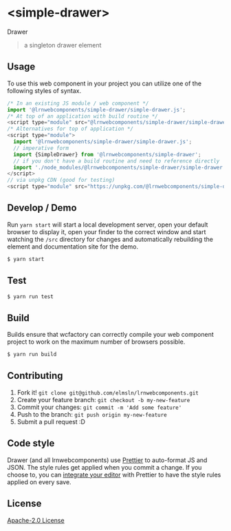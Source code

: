 # &lt;simple-drawer&gt;

Drawer
> a singleton drawer element

## Usage
To use this web component in your project you can utilize one of the following styles of syntax.

```js
/* In an existing JS module / web component */
import '@lrnwebcomponents/simple-drawer/simple-drawer.js';
/* At top of an application with build routine */
<script type="module" src="@lrnwebcomponents/simple-drawer/simple-drawer.js"></script>
/* Alternatives for top of application */
<script type="module">
  import '@lrnwebcomponents/simple-drawer/simple-drawer.js';
  // imperative form
  import {SimpleDrawer} from '@lrnwebcomponents/simple-drawer';
  // if you don't have a build routine and need to reference directly
  import './node_modules/@lrnwebcomponents/simple-drawer/simple-drawer.js';
</script>
// via unpkg CDN (good for testing)
<script type="module" src="https://unpkg.com/@lrnwebcomponents/simple-drawer/simple-drawer.js"></script>
```

## Develop / Demo
Run `yarn start` will start a local development server, open your default browser to display it, open your finder to the correct window and start watching the `/src` directory for changes and automatically rebuilding the element and documentation site for the demo.
```bash
$ yarn start
```

## Test

```bash
$ yarn run test
```

## Build
Builds ensure that wcfactory can correctly compile your web component project to
work on the maximum number of browsers possible.
```bash
$ yarn run build
```

## Contributing

1. Fork it! `git clone git@github.com/elmsln/lrnwebcomponents.git`
2. Create your feature branch: `git checkout -b my-new-feature`
3. Commit your changes: `git commit -m 'Add some feature'`
4. Push to the branch: `git push origin my-new-feature`
5. Submit a pull request :D

## Code style

Drawer (and all lrnwebcomponents) use [Prettier][prettier] to auto-format JS and JSON.  The style rules get applied when you commit a change.  If you choose to, you can [integrate your editor][prettier-ed] with Prettier to have the style rules applied on every save.

[prettier]: https://github.com/prettier/prettier/
[prettier-ed]: https://github.com/prettier/prettier/#editor-integration
[polyserve]: https://github.com/Polymer/polyserve
[web-component-tester]: https://github.com/Polymer/web-component-tester

## License
[Apache-2.0 License](http://opensource.org/licenses/Apache-2.0)